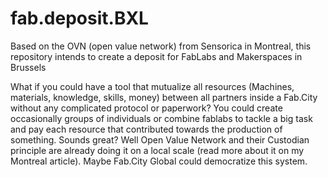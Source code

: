 # fab.deposit.BXL
Based on the OVN (open value network) from Sensorica in Montreal, this repository intends to create a deposit for FabLabs and Makerspaces in Brussels

What if you could have a tool that mutualize all resources (Machines, materials, knowledge, skills, money) between all partners inside a Fab.City without any complicated protocol or paperwork? You could create occasionally groups of individuals or combine fablabs to tackle a big task and pay each resource that contributed towards the production of something. Sounds great? Well Open Value Network and their Custodian principle are already doing it on a local scale (read more about it on my Montreal article). Maybe Fab.City Global could democratize this system.

